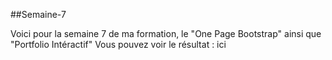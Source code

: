 ##Semaine-7

Voici pour la semaine 7 de ma formation, le "One Page Bootstrap" ainsi que "Portfolio Intéractif" 
Vous pouvez voir le résultat : ici


